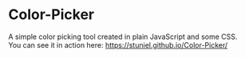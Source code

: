 # Color-Picker
A simple color picking tool created in plain JavaScript and some CSS.  
You can see it in action here: https://stuniel.github.io/Color-Picker/
